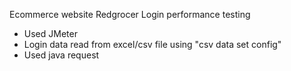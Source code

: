 Ecommerce website Redgrocer Login performance testing

* Used JMeter
* Login data read from excel/csv file using "csv data set config"
* Used java request
